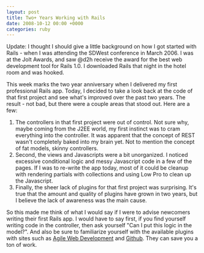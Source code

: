 ```yaml
---
layout: post
title: Two+ Years Working with Rails
date: 2008-10-12 00:00 +0000
categories: ruby
---
```


Update: I thought I should give a little background on how I got started with
Rails - when I was attending the SDWest conference in March 2006.  I was at the
Jolt Awards, and saw @d2h receive the award for the best web development tool
for Rails 1.0.  I downloaded Rails that night in the hotel room and was hooked. <!--more-->

This week marks the two year anniversary when I delivered my first professional
Rails app.  Today, I decided to take a look back at the code of that first
project and see what's improved over the past two years.  The result - not bad,
but there were a couple areas that stood out. Here are a few:


1. The controllers in that first project were out of control. Not sure why,
   maybe coming from the J2EE world, my first instinct was to cram everything
   into the controller. It was apparent that the concept of REST wasn't
   completely baked into my brain yet. Not to mention the concept of fat models,
   skinny controllers.
2. Second, the views and Javascripts were a bit unorganized.  I noticed
   excessive conditional logic and messy Javascript code in a few of the pages.
   If I was to re-write the app today, most of it could be cleanup with
   rendering partials with collections and using Low Pro to clean up the
   Javascript.
3. Finally, the sheer lack of plugins for that first project was
   surprising. It's true that the amount and quality of plugins have grown in
   two years, but I believe the lack of awareness was the main cause.

So this made me think of what I would say if I were to advise newcomers writing
their first Rails app.  I would have to say first, if you find yourself writing
code in the controller, then ask yourself "Can I put this logic in the
model?". And also be sure to familiarize yourself with the available plugins
with sites such as [Agile Web Development](http://agilewebdevelopment.com) and
[Github](http://github.com). They can save you a ton of work.
